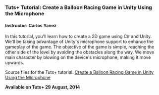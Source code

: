 ### Tuts+ Tutorial: Create a Balloon Racing Game in Unity Using the Microphone

#### Instructor: Carlos Yanez

In this tutorial, you'll learn how to create a 2D game using C# and Unity. We'll be taking advantage of Unity's microphone support to enhance the gameplay of the game. The objective of the game is simple, reaching the other side of the level by avoiding the obstacles along the way. We move main character by blowing on the device's microphone, making it move upwards.

Source files for the Tuts+ tutorial: [Create a Balloon Racing Game in Unity Using the Microphone](https://code.tutsplus.com/tutorials/create-a-balloon-racing-game-in-unity-using-the-microphone--cms-21667)

**Available on Tuts+ 29 August, 2014**
